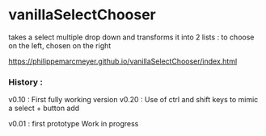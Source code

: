 # vanillaSelectChooser
takes a select multiple drop down and transforms it into 2 lists : to choose on the left, chosen on the right

https://philippemarcmeyer.github.io/vanillaSelectChooser/index.html


### History :

v0.10 : First fully working version
v0.20 : Use of ctrl and shift keys to mimic a select + button add

v0.01 : first prototype Work in progress

